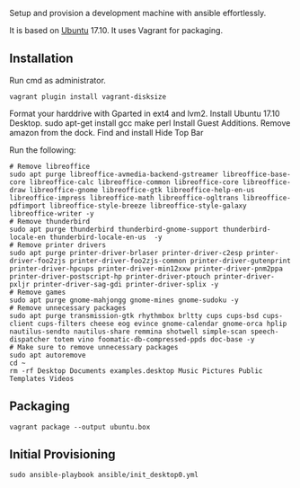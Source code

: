 Setup and provision a development machine with ansible effortlessly.

It is based on [Ubuntu](https://www.ubuntu.com/) 17.10. It uses Vagrant for packaging.

## Installation
Run cmd as administrator.

```
vagrant plugin install vagrant-disksize
```

Format your harddrive with Gparted in ext4 and lvm2.
Install Ubuntu 17.10 Desktop.
sudo apt-get install gcc make perl
Install Guest Additions.
Remove amazon from the dock.
Find and install Hide Top Bar

Run the following:
```
# Remove libreoffice
sudo apt purge libreoffice-avmedia-backend-gstreamer libreoffice-base-core libreoffice-calc libreoffice-common libreoffice-core libreoffice-draw libreoffice-gnome libreoffice-gtk libreoffice-help-en-us libreoffice-impress libreoffice-math libreoffice-ogltrans libreoffice-pdfimport libreoffice-style-breeze libreoffice-style-galaxy libreoffice-writer -y
# Remove thunderbird
sudo apt purge thunderbird thunderbird-gnome-support thunderbird-locale-en thunderbird-locale-en-us  -y
# Remove printer drivers
sudo apt purge printer-driver-brlaser printer-driver-c2esp printer-driver-foo2zjs printer-driver-foo2zjs-common printer-driver-gutenprint printer-driver-hpcups printer-driver-min12xxw printer-driver-pnm2ppa printer-driver-postscript-hp printer-driver-ptouch printer-driver-pxljr printer-driver-sag-gdi printer-driver-splix -y
# Remove games
sudo apt purge gnome-mahjongg gnome-mines gnome-sudoku -y
# Remove unnecessary packages
sudo apt purge transmission-gtk rhythmbox brltty cups cups-bsd cups-client cups-filters cheese eog evince gnome-calendar gnome-orca hplip nautilus-sendto nautilus-share remmina shotwell simple-scan speech-dispatcher totem vino foomatic-db-compressed-ppds doc-base -y
# Make sure to remove unnecessary packages
sudo apt autoremove
cd ~
rm -rf Desktop Documents examples.desktop Music Pictures Public Templates Videos
```

## Packaging

```
vagrant package --output ubuntu.box
```

## Initial Provisioning

```
sudo ansible-playbook ansible/init_desktop0.yml
```